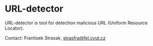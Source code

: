 # URL-detector
URL-detector is tool for detection malicious URL (Uniform Resource Locator).

Contact:
Frantisek Strasak, strasfra@fel.cvut.cz